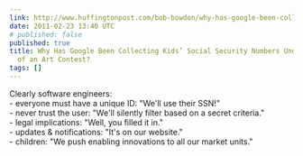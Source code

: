```yaml
---
link: http://www.huffingtonpost.com/bob-bowdon/why-has-google-been-colle_b_825754.html
date: 2011-02-23 13:40 UTC
# published: false
published: true
title: Why Has Google Been Collecting Kids’ Social Security Numbers Under the Guise
  of an Art Contest?
tags: []
---
```


Clearly software engineers:<br> - everyone must have a unique ID: "We'll use their SSN!"<br>- never trust the user: "We'll silently filter  based on a secret criteria."<br>- legal implications: "Well, you filled it in."<br>- updates & notifications: "It's on our website."<br>- children: "We push enabling innovations to all our market units."
